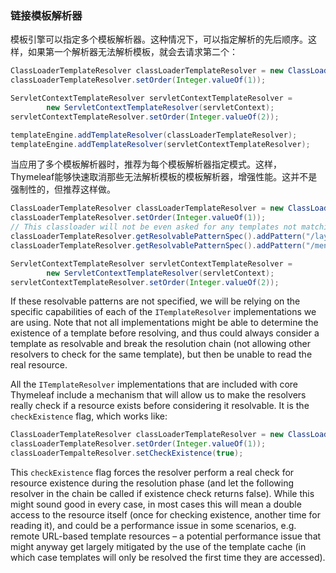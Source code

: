 ### 链接模板解析器

模板引擎可以指定多个模板解析器。这种情况下，可以指定解析的先后顺序。这样，如果第一个解析器无法解析模板，就会去请求第二个：
```java
ClassLoaderTemplateResolver classLoaderTemplateResolver = new ClassLoaderTemplateResolver();
classLoaderTemplateResolver.setOrder(Integer.valueOf(1));

ServletContextTemplateResolver servletContextTemplateResolver = 
        new ServletContextTemplateResolver(servletContext);
servletContextTemplateResolver.setOrder(Integer.valueOf(2));

templateEngine.addTemplateResolver(classLoaderTemplateResolver);
templateEngine.addTemplateResolver(servletContextTemplateResolver);
```
当应用了多个模板解析器时，推荐为每个模板解析器指定模式。这样，Thymeleaf能够快速取消那些无法解析模板的模板解析器，增强性能。这并不是强制性的，但推荐这样做。
```java
ClassLoaderTemplateResolver classLoaderTemplateResolver = new ClassLoaderTemplateResolver();
classLoaderTemplateResolver.setOrder(Integer.valueOf(1));
// This classloader will not be even asked for any templates not matching these patterns 
classLoaderTemplateResolver.getResolvablePatternSpec().addPattern("/layout/*.html");
classLoaderTemplateResolver.getResolvablePatternSpec().addPattern("/menu/*.html");

ServletContextTemplateResolver servletContextTemplateResolver = 
        new ServletContextTemplateResolver(servletContext);
servletContextTemplateResolver.setOrder(Integer.valueOf(2));
```
If these resolvable patterns are not specified, we will be relying on the specific capabilities of each of the `ITemplateResolver` implementations we are using. Note that not all implementations might be able to determine the existence of a template before resolving, and thus could always consider a template as resolvable and break the resolution chain (not allowing other resolvers to check for the same template), but then be unable to read the real resource.

All the `ITemplateResolver` implementations that are included with core Thymeleaf include a mechanism that will allow us to make the resolvers really check if a resource exists before considering it resolvable. It is the `checkExistence` flag, which works like:
```java
ClassLoaderTemplateResolver classLoaderTemplateResolver = new ClassLoaderTemplateResolver();
classLoaderTemplateResolver.setOrder(Integer.valueOf(1));
classLoaderTempalteResolver.setCheckExistence(true);
```
This `checkExistence` flag forces the resolver perform a real check for resource existence during the resolution phase (and let the following resolver in the chain be called if existence check returns false). While this might sound good in every case, in most cases this will mean a double access to the resource itself (once for checking existence, another time for reading it), and could be a performance issue in some scenarios, e.g. remote URL-based template resources – a potential performance issue that might anyway get largely mitigated by the use of the template cache (in which case templates will only be resolved the first time they are accessed).
